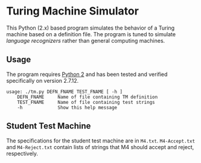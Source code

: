 Turing Machine Simulator
========================

This Python (2.x) based program simulates the behavior of
a Turing machine based on a definition file. The program
is tuned to simulate *language recognizers* rather than
general computing machines.

Usage
-----

The program requires [Python 2](https://python.org) and
has been tested and verified specifically on version
2.7.12.

```
usage: ./tm.py DEFN_FNAME TEST_FNAME [ -h ]
    DEFN_FNAME     Name of file containing TM definition
    TEST_FNAME     Name of file containing test strings
    -h             Show this help message
```

Student Test Machine
--------------------

The specifications for the student test machine are in
`M4.txt`. `M4-Accept.txt` and `M4-Reject.txt` contain
lists of strings that M4 should accept and reject,
respectively.

